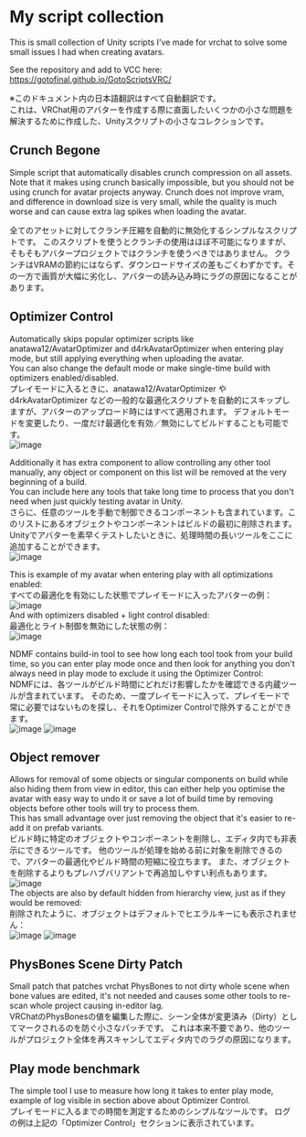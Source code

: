 # My script collection

This is small collection of Unity scripts I've made for vrchat to solve some small issues I had when creating avatars.  

See the repository and add to VCC here: https://gotofinal.github.io/GotoScriptsVRC/  

※このドキュメント内の日本語翻訳はすべて自動翻訳です。  
これは、VRChat用のアバターを作成する際に直面したいくつかの小さな問題を解決するために作成した、Unityスクリプトの小さなコレクションです。


## Crunch Begone
Simple script that automatically disables crunch compression on all assets. 
Note that it makes using crunch basically impossible, but you should not be using crunch for avatar projects anyway.
Crunch does not improve vram, and difference in download size is very small, while the quality is much worse and can cause extra lag spikes when loading the avatar.

全てのアセットに対してクランチ圧縮を自動的に無効化するシンプルなスクリプトです。
このスクリプトを使うとクランチの使用はほぼ不可能になりますが、そもそもアバタープロジェクトではクランチを使うべきではありません。
クランチはVRAMの節約にはならず、ダウンロードサイズの差もごくわずかです。その一方で画質が大幅に劣化し、アバターの読み込み時にラグの原因になることがあります。

## Optimizer Control
Automatically skips popular optimizer scripts like anatawa12/AvatarOptimizer and d4rkAvatarOptimizer when entering play mode, but still applying everything when uploading the avatar.  
You can also change the default mode or make single-time build with optimizers enabled/disabled.  
プレイモードに入るときに、anatawa12/AvatarOptimizer や d4rkAvatarOptimizer などの一般的な最適化スクリプトを自動的にスキップしますが、アバターのアップロード時にはすべて適用されます。
デフォルトモードを変更したり、一度だけ最適化を有効／無効にしてビルドすることも可能です。  
![image](https://github.com/user-attachments/assets/e5ca161b-e283-4044-b153-7bce84864217)  

Additionally it has extra component to allow controlling any other tool manually, any object or component on this list will be removed at the very beginning of a build.  
You can include here any tools that take long time to process that you don't need when just quickly testing avatar in Unity.  
さらに、任意のツールを手動で制御できるコンポーネントも含まれています。このリストにあるオブジェクトやコンポーネントはビルドの最初に削除されます。
Unityでアバターを素早くテストしたいときに、処理時間の長いツールをここに追加することができます。  
![image](https://github.com/user-attachments/assets/e21ab678-e251-49aa-825e-f59cfe8bcb2c)

This is example of my avatar when entering play with all optimizations enabled:  
すべての最適化を有効にした状態でプレイモードに入ったアバターの例：   
![image](https://github.com/user-attachments/assets/b46a4062-60b6-4a79-bc72-0dfe99e1d2cb)  
And with optimizers disabled + light control disabled:   
最適化とライト制御を無効にした状態の例：   
![image](https://github.com/user-attachments/assets/98a2df71-9836-4be3-9a69-dee4fbdb25d6)  

NDMF contains build-in tool to see how long each tool took from your build time, so you can enter play mode once and then look for anything you don't always need in play mode to exclude it using the Optimizer Control:  
NDMFには、各ツールがビルド時間にどれだけ影響したかを確認できる内蔵ツールが含まれています。
そのため、一度プレイモードに入って、プレイモードで常に必要ではないものを探し、それをOptimizer Controlで除外することができます。  
![image](https://github.com/user-attachments/assets/20b84a7f-161e-4e2d-9ceb-94540eb4f66e)  ![image](https://github.com/user-attachments/assets/18970d02-ebb3-43bd-a0f4-de6065384c83)



## Object remover
Allows for removal of some objects or singular components on build while also hiding them from view in editor, this can either help you optimise the avatar with easy way to undo it or save a lot of build time by removing objects before other tools will try to process them.  
This has small advantage over just removing the object that it's easier to re-add it on prefab variants.  
ビルド時に特定のオブジェクトやコンポーネントを削除し、エディタ内でも非表示にできるツールです。
他のツールが処理を始める前に対象を削除できるので、アバターの最適化やビルド時間の短縮に役立ちます。
また、オブジェクトを削除するよりもプレハブバリアントで再追加しやすい利点もあります。   
![image](https://github.com/user-attachments/assets/5b2f18d9-eaf3-4d3e-9899-553337654b60)  
The objects are also by default hidden from hierarchy view, just as if they would be removed:  
削除されたように、オブジェクトはデフォルトでヒエラルキーにも表示されません：   
![image](https://github.com/user-attachments/assets/556ccf67-d45d-4e16-945b-fd383d854d0d) ![image](https://github.com/user-attachments/assets/70a51837-76af-480a-9c72-a9e82223f811)

## PhysBones Scene Dirty Patch
Small patch that patches vrchat PhysBones to not dirty whole scene when bone values are edited, it's not needed and causes some other tools to re-scan whole project causing in-editor lag.  
VRChatのPhysBonesの値を編集した際に、シーン全体が変更済み（Dirty）としてマークされるのを防ぐ小さなパッチです。
これは本来不要であり、他のツールがプロジェクト全体を再スキャンしてエディタ内でのラグの原因になります。   

## Play mode benchmark
The simple tool I use to measure how long it takes to enter play mode, example of log visible in section above about Optimizer Control.  
プレイモードに入るまでの時間を測定するためのシンプルなツールです。 
ログの例は上記の「Optimizer Control」セクションに表示されています。  

